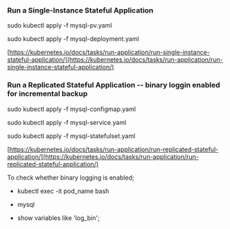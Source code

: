### Run a Single-Instance Stateful Application

sudo kubectl apply -f mysql-pv.yaml

sudo kubectl apply -f mysql-deployment.yaml

[https://kubernetes.io/docs/tasks/run-application/run-single-instance-stateful-application/](https://kubernetes.io/docs/tasks/run-application/run-single-instance-stateful-application/)

### Run a Replicated Stateful Application -- binary loggin enabled for incremental backup 

sudo kubectl apply -f mysql-configmap.yaml

sudo kubectl apply -f mysql-service.yaml

sudo kubectl apply -f mysql-statefulset.yaml

[https://kubernetes.io/docs/tasks/run-application/run-replicated-stateful-application/](https://kubernetes.io/docs/tasks/run-application/run-replicated-stateful-application/)

To check whether binary logging is enabled;

- kubectl exec -it pod\_name bash

- mysql 

- show variables like 'log_bin';   
